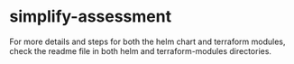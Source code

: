 # simplify-assessment

For more details and steps for both the helm chart and terraform modules, check the readme file in both helm and terraform-modules directories.